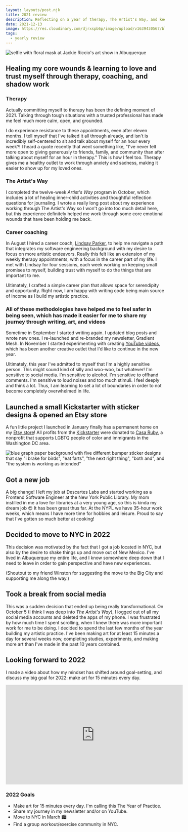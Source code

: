 ```yaml
---
layout: layouts/post.njk
title: 2021 review
description: Reflecting on a year of therapy, The Artist's Way, and keeping promises to myself
date: 2021-12-13
image: https://res.cloudinary.com/djrxspb6p/image/upload/v1639430567/blog/2021_review/2021_review_artist_date_lgyj9i.jpg
tags:
  - yearly review
---
```


![selfie with floral mask at Jackie Riccio's art show in Albuquerque](https://res.cloudinary.com/djrxspb6p/image/upload/v1639430567/blog/2021_review/2021_review_artist_date_lgyj9i.jpg)

## Healing my core wounds & learning to love and trust myself through therapy, coaching, and shadow work

### Therapy

Actually committing myself to therapy has been the defining moment of 2021. Talking through tough situations with a trusted professional has made me feel much more calm, open, and grounded.

I do experience resistance to these appointments, even after eleven months. I tell myself that I've talked it all through already, and isn't is incredibly self-centered to sit and talk about myself for an hour every week?! I heard a quote recently that went something like, "I've never felt more open to giving generously to friends, family, and community than after talking about myself for an hour in therapy." This is how I feel too. Therapy gives me a healthy outlet to work through anxiety and sadness, making it easier to show up for my loved ones.

### The Artist's Way

I completed the twelve-week *Artist's Way* program in October, which includes a lot of healing inner-child activities and thoughtful reflection questions for journaling. I wrote a really long post about my experience working through The Artist's Way so I won't go into too much detail here, but this experience definitely helped me work through some core emotional wounds that have been holding me back.

### Career coaching

In August I hired a career coach, [Lindsay Parker](https://www.paradoxtalent.com/), to help me navigate a path that integrates my software engineering background with my desire to focus on more artistic endeavors. Really this felt like an extension of my weekly therapy appointments, with a focus in the career part of my life. I met with Lindsay for four sessions, each week working on keeping small promises to myself, building trust with myself to do the things that are important to me.

Ultimately, I crafted a simple career plan that allows space for serendipity and opportunity. Right now, I am happy with writing code being main source of income as I build my artistic practice.

### All of these methodologies have helped me to feel safer in being seen, which has made it easier for me to share my journey through writing, art, and videos

Sometime in September I started writing again. I updated blog posts and wrote new ones. I re-launched and re-branded my newsletter, Gradient Mesh. In November I started experimenting with creating [YouTube videos](https://www.youtube.com/channel/UCbcCvBx9JnqcR7CRaozgg-A), which has been another creative outlet that I'd like to continue in the new year.

Ultimately, this year I've admitted to myself that I'm a highly sensitive person. This might sound kind of silly and woo-woo, but whatever! I'm sensitive to social media. I'm sensitive to alcohol. I'm sensitive to offhand comments. I'm sensitive to loud noises and too much stimuli. I feel deeply and think a lot. Thus, I am learning to set a lot of boundaries in order to not become completely overwhelmed in life.

## Launched a small Kickstarter with sticker designs & opened an Etsy store

A fun little project I launched in January finally has a permanent home on my [Etsy store](https://www.etsy.com/shop/samandrewsmakes)! All profits from the [Kickstarter](https://www.kickstarter.com/projects/samanthaandrews/make100-bumper-stickers-for-birdwatchers-and-existentialists) were donated to [Casa Ruby](https://casaruby.org/), a nonprofit that supports LGBTQ people of color and immigrants in the Washington DC area.

![blue graph paper background with five different bumper sticker designs that say "i brake for birds", "eat farts", "the next right thing", "both and", and "the system is working as intended"](https://res.cloudinary.com/djrxspb6p/image/upload/v1639430570/blog/2021_review/kickstarter_bumper_stickers_lxs59n.png)

## Got a new job

A big change! I left my job at Descartes Labs and started working as a Frontend Software Engineer at the New York Public Library. My mom instilled in me a love for libraries at a very young age, so this is kinda my dream job 😍  It has been great thus far. At the NYPL we have 35-hour work weeks, which means I have more time for hobbies and leisure. Proud to say that I've gotten so much better at cooking!

## Decided to move to NYC in 2022

This decision was motivated by the fact that I got a job located in NYC, but also by the desire to shake things up and move out of New Mexico. I've lived in Albuquerque my entire life, and I know somewhere deep down that I need to leave in order to gain perspective and have new experiences.

(Shoutout to my friend Winston for suggesting the move to the Big City and supporting me along the way.)

## Took a break from social media

This was a sudden decision that ended up being really transformational. On October 5 (I think I was deep into *The Artist's Way*), I logged out of all my social media accounts and deleted the apps of my phone. I was frustrated by how much time I spent scrolling, when I knew there was more important work for me to be doing. I decided to spend the last few months of the year building my artistic practice. I've been making art for at least 15 minutes a day for several weeks now, completing studies, experiments, and making more art than I've made in the past 10 years combined.

## Looking forward to 2022

I made a video about how my mindset has shifted around goal-setting, and discuss my big goal for 2022: make art for 15 minutes every day.

<iframe width="560" height="315" src="https://www.youtube.com/embed/QK1yWN6IDLg" title="YouTube video player" frameborder="0" allow="accelerometer; autoplay; clipboard-write; encrypted-media; gyroscope; picture-in-picture" allowfullscreen></iframe>

### 2022 Goals

- Make art for 15 minutes every day. I'm calling this The Year of Practice.
- Share my journey in my newsletter and/or on YouTube.
- Move to NYC in March 🏙
- Find a group workout/exercise community in NYC.